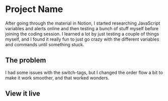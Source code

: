# Project Name

After going through the material in Notion, I started researching JavaScript variables and alerts online and then testing a bunch of stuff myself before joining the coding session. I learned a lot by just testing a couple of things myself, and I found it really fun to just go crazy with the different variables and commands until something stuck.

## The problem

I had some issues with the switch-tags, but I changed the order flow a bit to make it work smoother, and that worked wonders.

## View it live


